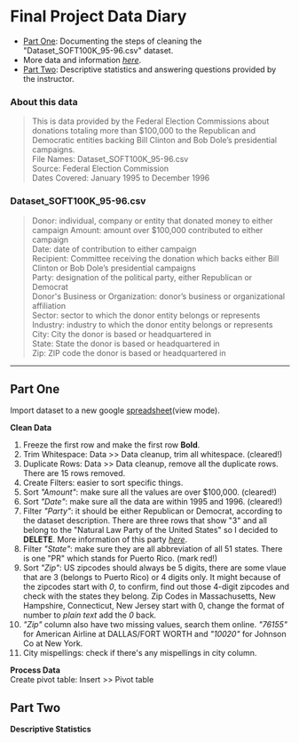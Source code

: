 # Final Project Data Diary

* [Part One](https://github.com/jiyuntsai/JOURN_296/blob/main/final-project-process.md#part-one): Documenting the steps of cleaning the "Dataset_SOFT100K_95-96.csv" dataset. </br>
* More data and information *[here](https://www.fec.gov/data/)*. </br>
* [Part Two](https://github.com/jiyuntsai/JOURN_296-Data-Journalism/blob/main/final-project-process.md#part-two): Descriptive statistics and answering questions provided by the instructor.
<!-- and Happy President's Day btw! I am writing this assignment on Sunday because I'm going to Napa Valley tomorrow! YABEEE -->
<!-- Crap I still didn't finish it... -->

### About this data <br/>
>This is data provided by the Federal Election Commissions about donations totaling more than $100,000 to the Republican and Democratic entities backing Bill Clinton and Bob Dole’s presidential campaigns. <br/>
File Names: Dataset_SOFT100K_95-96.csv <br/>
Source: Federal Election Commission <br/>
Dates Covered: January 1995 to December 1996 <br/>

### Dataset_SOFT100K_95-96.csv <br/>
>Donor: individual, company or entity that donated money to either campaign
Amount: amount over $100,000 contributed to either campaign <br/>
Date: date of contribution to either campaign <br/>
Recipient: Committee receiving the donation which backs either Bill Clinton or Bob Dole’s presidential campaigns <br/>
Party: designation of the political party, either Republican or Democrat <br/>
Donor's Business or Organization: donor’s business or organizational affiliation <br/>
Sector: sector to which the donor entity belongs or represents <br/>
Industry: industry to which the donor entity belongs or represents <br/>
City: City the donor is based or headquartered  in <br/>
State: State the donor is based or headquartered in <br/>
Zip: ZIP code the donor is based or headquartered in <br/>
***
## Part One

Import dataset to a new google [spreadsheet](https://docs.google.com/spreadsheets/d/1tvC-hINf7kAM-ODnsHkkAQD8c7uTWjtlVfPofsAcVms/edit?usp=sharing)(view mode). <br/>

**Clean Data**
1. Freeze the first row and make the first row **Bold**. <br/>
2. Trim Whitespace: Data >> Data cleanup, trim all whitespace. (cleared!)
3. Duplicate Rows: Data >> Data cleanup, remove all the duplicate rows. There are 15 rows removed.
4. Create Filters: easier to sort specific things.
5. Sort *"Amount"*: make sure all the values are over $100,000. (cleared!)
6. Sort *"Date"*: make sure all the data are within 1995 and 1996. (cleared!)
7. Filter *"Party"*: it should be either Republican or Democrat, according to the dataset description. There are three rows that show "3" and all belong to the "Natural Law Party of the United States" so I decided to **DELETE**. More information of this party *[here](https://docquery.fec.gov/pdf/017/23992183017/23992183017.pdf)*.
8. Filter *"State"*: make sure they are all abbreviation of all 51 states. There is one "PR" which stands for Puerto Rico. (mark red!)
9. Sort *"Zip"*: US zipcodes should always be 5 digits, there are some vlaue that are 3 (belongs to Puerto Rico) or 4 digits only. It might because of the zipcodes start with *0*, to confirm, find out those 4-digit zipcodes and check with the states they belong. Zip Codes in Massachusetts, New Hampshire, Connecticut, New Jersey start with 0, change the format of number to *plain text* add the *0* back.
10. *"Zip"* column also have two missing values, search them online. *"76155"* for American Airline at DALLAS/FORT WORTH and *"10020"* for Johnson Co at New York.
11. City mispellings: check if there's any mispellings in city column.

**Process Data** <br/>
Create pivot table: Insert >> Pivot table

## Part Two

**Descriptive Statistics** <br/>
